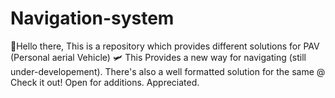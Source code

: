 # Navigation-system
🙋Hello there,
This is a repository which provides different solutions for PAV (Personal aerial Vehicle) 🛩️ This Provides a new way for navigating (still under-developement).
There's also a well formatted solution for the same @ 
Check it out!
Open for additions.
Appreciated.
